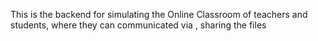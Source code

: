 This is the backend for simulating the Online Classroom of teachers and students, where they can communicated via , sharing the files
